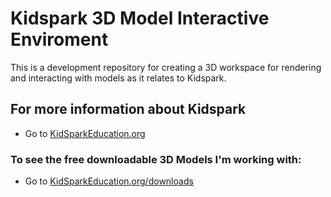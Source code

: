 # Kidspark 3D Model Interactive Enviroment
This is a development repository for creating a 3D workspace for rendering and interacting with models as it relates to Kidspark.

## For more information about Kidspark
* Go to [KidSparkEducation.org](http://www.kidsparkeducation.org) 

### To see the free downloadable 3D Models I'm working with:
* Go to [KidSparkEducation.org/downloads](http://www.kidsparkeducation.org/downloads)